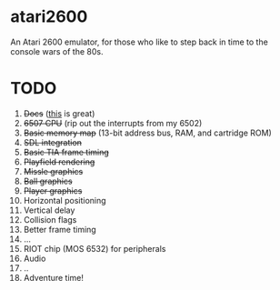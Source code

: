 # atari2600

An Atari 2600 emulator, for those who like to step back in time to the console wars of the 80s.

# TODO

1. ~~Docs~~ ([this](https://problemkaputt.de/2k6specs.htm) is great)
2. ~~6507 CPU~~ (rip out the interrupts from my 6502)
3. ~~Basic memory map~~ (13-bit address bus, RAM, and cartridge ROM)
4. ~~SDL integration~~
5. ~~Basic TIA frame timing~~
6. ~~Playfield rendering~~
7. ~~Missle graphics~~
8. ~~Ball graphics~~
9. ~~Player graphics~~
10. Horizontal positioning
11. Vertical delay
12. Collision flags
13. Better frame timing
14. ...
15. RIOT chip (MOS 6532) for peripherals
16. Audio
17. ..
18. Adventure time!
